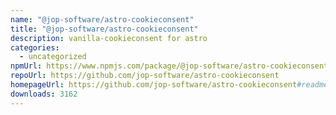 ```yaml
---
name: "@jop-software/astro-cookieconsent"
title: "@jop-software/astro-cookieconsent"
description: vanilla-cookieconsent for astro
categories:
  - uncategorized
npmUrl: https://www.npmjs.com/package/@jop-software/astro-cookieconsent
repoUrl: https://github.com/jop-software/astro-cookieconsent
homepageUrl: https://github.com/jop-software/astro-cookieconsent#readme
downloads: 3162
---
```

